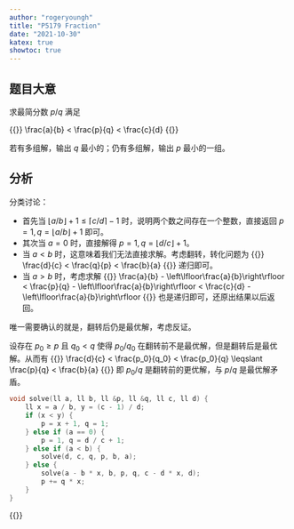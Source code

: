 ```yaml
---
author: "rogeryoungh"
title: "P5179 Fraction"
date: "2021-10-30"
katex: true
showtoc: true
---
```


## 题目大意

求最简分数 $p/q$ 满足

{{<display-math>}}
\frac{a}{b} < \frac{p}{q} < \frac{c}{d}
{{</display-math>}}

若有多组解，输出 $q$ 最小的；仍有多组解，输出 $p$ 最小的一组。

## 分析

分类讨论：

- 首先当 $\lfloor a/b \rfloor + 1 \leqslant \lceil c/d \rceil - 1$ 时，说明两个数之间存在一个整数，直接返回 $p = 1, q = \lfloor a / b \rfloor + 1$ 即可。
- 其次当 $a = 0$ 时，直接解得 $p = 1, q = \lfloor d / c \rfloor + 1$。
- 当 $a < b$ 时，这意味着我们无法直接求解。考虑翻转，转化问题为
{{<display-math>}}
\frac{d}{c} < \frac{q}{p} < \frac{b}{a}
{{</display-math>}}
递归即可。
- 当 $a > b$ 时，考虑求解
{{<display-math>}}
\frac{a}{b} - \left\lfloor\frac{a}{b}\right\rfloor < \frac{p}{q} - \left\lfloor\frac{a}{b}\right\rfloor < \frac{c}{d} - \left\lfloor\frac{a}{b}\right\rfloor
{{</display-math>}}
也是递归即可，还原出结果以后返回。

唯一需要确认的就是，翻转后仍是最优解，考虑反证。

设存在 $p_0 \geqslant p$ 且 $q_0 < q$ 使得 $p_0/q_0$ 在翻转前不是最优解，但是翻转后是最优解。从而有
{{<display-math>}}
\frac{d}{c} < \frac{p_0}{q_0} < \frac{p_0}{q} \leqslant \frac{p}{q} < \frac{b}{a}
{{</display-math>}}
即 $p_0/q$ 是翻转前的更优解，与 $p/q$ 是最优解矛盾。

```cpp
void solve(ll a, ll b, ll &p, ll &q, ll c, ll d) {
    ll x = a / b, y = (c - 1) / d;
    if (x < y) {
        p = x + 1, q = 1;
    } else if (a == 0) {
        p = 1, q = d / c + 1;
    } else if (a < b) {
        solve(d, c, q, p, b, a);
    } else {
        solve(a - b * x, b, p, q, c - d * x, d);
        p += q * x;
    }
}
```

{{<codes url="2021-10/codes/P5179.cpp">}}
